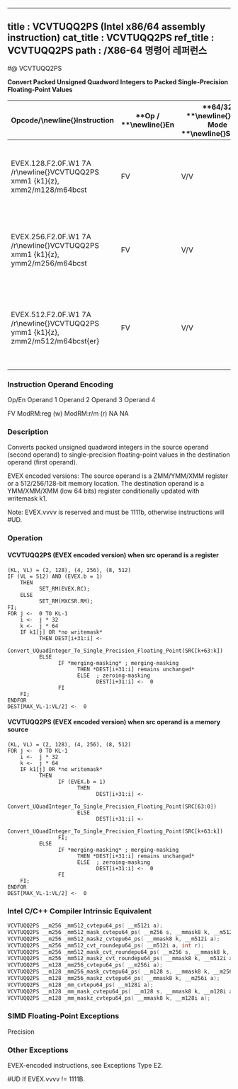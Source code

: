 ----------------------------
title : VCVTUQQ2PS (Intel x86/64 assembly instruction)
cat_title : VCVTUQQ2PS
ref_title : VCVTUQQ2PS
path : /X86-64 명령어 레퍼런스
----------------------------
#@ VCVTUQQ2PS

**Convert Packed Unsigned Quadword Integers to Packed Single-Precision Floating-Point Values**

|**Opcode/**\newline{}**Instruction**|**Op / **\newline{}**En**|**64/32 **\newline{}**bit Mode **\newline{}**Support**|**CPUID **\newline{}**Feature **\newline{}**Flag**|**Description**|
|------------------------------------|-------------------------|------------------------------------------------------|--------------------------------------------------|---------------|
|EVEX.128.F2.0F.W1 7A /r\newline{}VCVTUQQ2PS xmm1 {k1}{z}, xmm2/m128/m64bcst |FV|V/V|AVX512VLAVX512DQ|Convert two packed unsigned quadword integers from xmm2/m128/m64bcst to packed single-precision floating-point values in zmm1 with writemask k1.|
|EVEX.256.F2.0F.W1 7A /r\newline{}VCVTUQQ2PS xmm1 {k1}{z}, ymm2/m256/m64bcst|FV|V/V|AVX512VLAVX512DQ|Convert four packed unsigned quadword integers from ymm2/m256/m64bcst to packed single-precision floating-point values in xmm1 with writemask k1.|
|EVEX.512.F2.0F.W1 7A /r\newline{}VCVTUQQ2PS ymm1 {k1}{z}, zmm2/m512/m64bcst{er}|FV|V/V|AVX512DQ|Convert eight packed unsigned quadword integers from zmm2/m512/m64bcst to eight packed single-precision floating-point values in zmm1 with writemask k1.|
###                                                        Instruction Operand Encoding


Op/En Operand 1 Operand 2 Operand 3 Operand 4

  FV ModRM:reg (w) ModRM:r/m (r) NA NA

### Description


Converts packed unsigned quadword integers in the source operand (second operand) to single-precision floating-point values in the destination operand (first operand). 

EVEX encoded versions: The source operand is a ZMM/YMM/XMM register or a 512/256/128-bit memory location. The destination operand is a YMM/XMM/XMM (low 64 bits) register conditionally updated with writemask k1. 

Note: EVEX.vvvv is reserved and must be 1111b, otherwise instructions will #UD.


### Operation
#### VCVTUQQ2PS (EVEX encoded version) when src operand is a register
```info-verb
(KL, VL) = (2, 128), (4, 256), (8, 512)
IF (VL = 512) AND (EVEX.b = 1) 
    THEN
          SET_RM(EVEX.RC);
    ELSE 
          SET_RM(MXCSR.RM);
FI;
FOR j  <-  0 TO KL-1
    i  <-  j * 32
    k <-   j * 64
    IF k1[j] OR *no writemask*
          THEN DEST[i+31:i]  <-
                Convert_UQuadInteger_To_Single_Precision_Floating_Point(SRC[k+63:k])
          ELSE 
                IF *merging-masking* ; merging-masking
                      THEN *DEST[i+31:i] remains unchanged*
                      ELSE  ; zeroing-masking
                            DEST[i+31:i] <-   0
                FI
    FI;
ENDFOR
DEST[MAX_VL-1:VL/2]  <-  0
```
#### VCVTUQQ2PS (EVEX encoded version) when src operand is a memory source
```info-verb
(KL, VL) = (2, 128), (4, 256), (8, 512)
FOR j  <-  0 TO KL-1
    i <-   j * 32
    k  <-  j * 64
    IF k1[j] OR *no writemask*
          THEN 
                IF (EVEX.b = 1) 
                      THEN
                            DEST[i+31:i]  <-
                Convert_UQuadInteger_To_Single_Precision_Floating_Point(SRC[63:0])
                      ELSE 
                            DEST[i+31:i] <- 
                Convert_UQuadInteger_To_Single_Precision_Floating_Point(SRC[k+63:k])
                FI;
          ELSE 
                IF *merging-masking* ; merging-masking
                      THEN *DEST[i+31:i] remains unchanged*
                      ELSE  ; zeroing-masking
                            DEST[i+31:i] <-   0
                FI
    FI;
ENDFOR
DEST[MAX_VL-1:VL/2]  <-  0
```

### Intel C/C++ Compiler Intrinsic Equivalent

```cpp
VCVTUQQ2PS __m256 _mm512_cvtepu64_ps( __m512i a);
VCVTUQQ2PS __m256 _mm512_mask_cvtepu64_ps( __m256 s, __mmask8 k, __m512i a);
VCVTUQQ2PS __m256 _mm512_maskz_cvtepu64_ps( __mmask8 k, __m512i a);
VCVTUQQ2PS __m256 _mm512_cvt_roundepu64_ps( __m512i a, int r);
VCVTUQQ2PS __m256 _mm512_mask_cvt_roundepu64_ps( __m256 s, __mmask8 k, __m512i a, int r);
VCVTUQQ2PS __m256 _mm512_maskz_cvt_roundepu64_ps( __mmask8 k, __m512i a, int r);
VCVTUQQ2PS __m128 _mm256_cvtepu64_ps( __m256i a);
VCVTUQQ2PS __m128 _mm256_mask_cvtepu64_ps( __m128 s, __mmask8 k, __m256i a);
VCVTUQQ2PS __m128 _mm256_maskz_cvtepu64_ps( __mmask8 k, __m256i a);
VCVTUQQ2PS __m128 _mm_cvtepu64_ps( __m128i a);
VCVTUQQ2PS __m128 _mm_mask_cvtepu64_ps( __m128 s, __mmask8 k, __m128i a);
VCVTUQQ2PS __m128 _mm_maskz_cvtepu64_ps( __mmask8 k, __m128i a);
```
### SIMD Floating-Point Exceptions


Precision

### Other Exceptions


EVEX-encoded instructions, see Exceptions Type E2.

#UD If EVEX.vvvv != 1111B.


